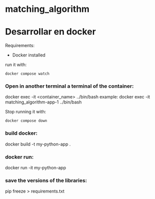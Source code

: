 # matching_algorithm

# Desarrollar en docker

Requirements:
- Docker installed

run it with:
```
docker compose watch
```
### Open in another terminal a terminal of the container:

docker exec -it <container_name> ../bin/bash
example:
docker exec -it matching_algorithm-app-1 ../bin/bash

Stop running it with:
```
docker compose down
```

### build docker:
docker build -t my-python-app .

### docker run:
docker run -it my-python-app

### save the versions of the libraries:
pip freeze > requirements.txt
